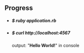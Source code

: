 <h2>Progress</h2>
<ul>
    <li><h5>$ ruby application.rb</h5></li>
    <li>
        <h5>$ curl http://localhost:4567</h5>
        <p>output: "<strong>Hello World!</strong>" in console</p>
    </li>
</ul>